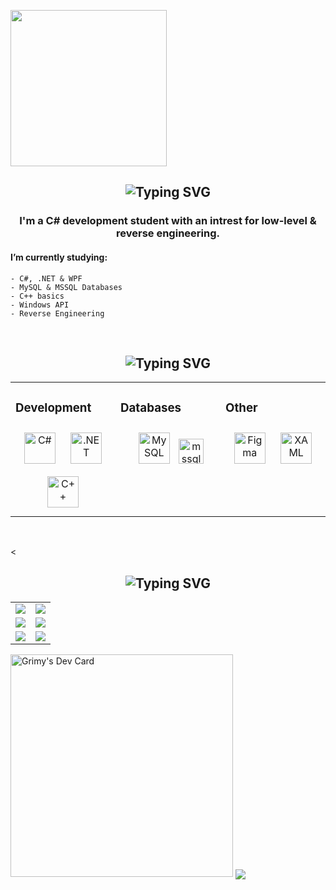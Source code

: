 <!-- TITLE GIF -->
<div align="left">
    <p>
        <img src="https://external-content.duckduckgo.com/iu/?u=https%3A%2F%2Fcdn-images-1.medium.com%2Fmax%2F1200%2F1*JtC1CS6-OT218_QzRlLXFw.gif&f=1&nofb=1&ipt=05ae2708d1a175c171d07835ce7fd0e626c4715ad5f72f8c17a94f5b65223880&ipo=images" width="250" height="250"/>
    </p>
</div>

<!-- ABOUT ME -->
<div align="center">
    <h2>
        <img src="https://readme-typing-svg.herokuapp.com?font=Jetbrains+mono&size=40&duration=3000&color=000000&center=true&vCenter=true&width=435&lines=About+me;" alt="Typing SVG"/>
    </h2>
    <h3>
       I'm a C# development student with an intrest for low-level & reverse engineering.
    </h3>
</div>
<div>
    <h4>
    I’m currently studying:
    </h4>
</div>

    - C#, .NET & WPF
    - MySQL & MSSQL Databases
    - C++ basics
    - Windows API
    - Reverse Engineering
</br>

<!-- SKILL SET -->
<div align="center">
    <h2>
        <img src="https://readme-typing-svg.herokuapp.com?font=Jetbrains+mono&size=40&duration=3000&color=000000&center=true&vCenter=true&width=435&lines=Skill+set;" alt="Typing SVG"/>
    </h2>
</div>
<table align="center"><tr><td valign="top" width="33%">
    
### Development  
<div align="center">  
<a href="https://docs.microsoft.com/en-us/dotnet/csharp/" target="_blank"><img style="margin: 10px" src="https://profilinator.rishav.dev/skills-assets/csharp-original.svg" alt="C#" height="50" /></a>  
<a href="https://dotnet.microsoft.com/download/dotnet-framework" target="_blank"><img style="margin: 10px" src="https://profilinator.rishav.dev/skills-assets/dot-net-original-wordmark.svg" alt=".NET" height="50" /></a>
<a href="https://cplusplus.com/" target="_blank"><img style="margin: 10px" src="https://profilinator.rishav.dev/skills-assets/cplusplus-original.svg" alt="C++" height="50"/></a>  
</div>
</td><td valign="top" width="33%">
    
### Databases  
<div align="center">  
<a href="https://www.mysql.com/" target="_blank"><img style="margin: 10px" src="https://profilinator.rishav.dev/skills-assets/mysql-original-wordmark.svg" alt="MySQL" height="50" /></a>
<a href="https://www.microsoft.com/en-us/sql-server" target="_blank" rel="noreferrer"> <img src="https://www.svgrepo.com/show/303229/microsoft-sql-server-logo.svg" alt="mssql" width="40" height="40"/> </a>
</div>
</td><td valign="top" width="33%">
    
### Other  
<div align="center">  
<a href="https://www.figma.com/" target="_blank"><img style="margin: 10px" src="https://profilinator.rishav.dev/skills-assets/figma-icon.svg" alt="Figma" height="50" /></a>  
<a href="https://docs.microsoft.com/en-us/dotnet/desktop/wpf/xaml/" target="_blank"><img style="margin: 10px" src="https://profilinator.rishav.dev/skills-assets/xaml.png" alt="XAML" height="50" /></a>  
</div>
</td>
</tr>
</table>  
<br/>  

<!-- STATS -->
<<div align="center">
    <h2>
        <img src="https://readme-typing-svg.herokuapp.com?font=Jetbrains+mono&size=40&duration=3000&color=000000&center=true&vCenter=true&width=435&lines=Stats;" alt="Typing SVG"/>
    </h2>
</div>

<div align="center">
 <table align="center" style="border-collapse: collapse;">
    <tr width="75">
       <td><img src="https://github-profile-summary-cards.vercel.app/api/cards/profile-details?username=xGrimy&theme=github_dark"/></td>   
       <td><img src="https://github-readme-streak-stats.herokuapp.com/?user=xGrimy&theme=github_dark"/></td>
    </tr>
    <tr width="75">
        <td><img src="https://github-profile-summary-cards.vercel.app/api/cards/stats?username=xGrimy&theme=github_dark"/></td>
        <td><img src="https://github-profile-summary-cards.vercel.app/api/cards/productive-time?username=xGrimy&theme=github_dark&utcOffset=10"/></td>
    </tr>
    <tr width="75">
        <td><img src="https://github-profile-summary-cards.vercel.app/api/cards/repos-per-language?username=xGrimy&theme=github_dark"/></td>
        <td><img src="https://github-profile-summary-cards.vercel.app/api/cards/most-commit-language?username=xGrimy&theme=github_dark"/></td>
    </tr>
 </table>
</div>

<div>
   <a href="https://app.daily.dev/grimy"><img src="https://api.daily.dev/devcards/v2/435YEe1EgyUShMMbCWsb6.png?type=default&r=wg8" width="356" alt="Grimy's Dev Card"/></a>
<img src="https://komarev.com/ghpvc/?username=xGrimy&&style=flat-square" align="center" /> 
</div>


<!--https://dev.to/zanepearton/creating-an-engaging-github-profile-a-step-by-step-guide-4hfl-->
